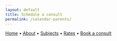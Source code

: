 ```yaml
---
layout: default
title: Schedule a consult
permalink: /calendar-parents/
---
```


[Home](/index) • [About](/about) • [Subjects](/subjects) •  [Rates](/rates) • [Book a consult](/calendar-parents)


<link href="https://assets.calendly.com/assets/external/widget.css" rel="stylesheet">
<div class="calendly-inline-widget" data-url="https://calendly.com/cribb-tutoring/parent-15min?hide_gdpr_banner=1" style="min-width:320px;height:700px;"></div>
<script src="https://assets.calendly.com/assets/external/widget.js" async></script>

